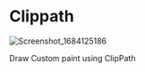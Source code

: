 # Clippath

![Screenshot_1684125186](https://github.com/RVdobariya/Clippath/assets/111721478/ead64ec1-41f7-4937-a6c8-084946b5d83d)


Draw Custom paint using ClipPath
